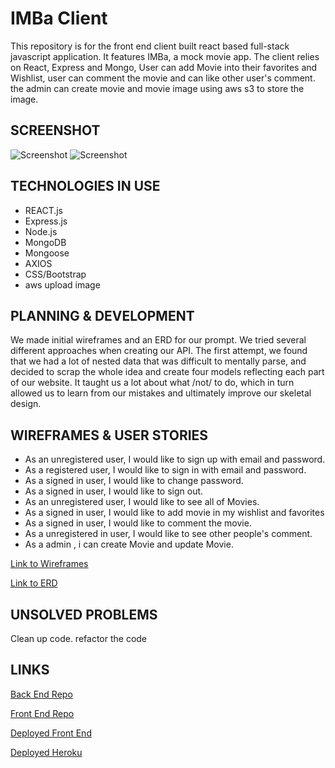 # IMBa Client

This repository is for the front end client built react based full-stack javascript application. It features IMBa, a mock movie app. The client relies on React, Express and Mongo, User can add Movie into their favorites and Wishlist, user can comment the movie and can like other user's comment. the admin can create movie and movie image using aws s3 to store the image.

## SCREENSHOT
![Screenshot](https://imgur.com/wGO0xSh)
![Screenshot](https://imgur.com/wHXFcge)

## TECHNOLOGIES IN USE

- REACT.js
- Express.js
- Node.js
- MongoDB
- Mongoose
- AXIOS
- CSS/Bootstrap
- aws upload image
## PLANNING & DEVELOPMENT

We made initial wireframes and an ERD for our prompt. We tried several different approaches when creating our API. The first attempt, we found that we had a lot of nested data that was difficult to mentally parse, and decided to scrap the whole idea and create four models reflecting each part of our website. It taught us a lot about what /not/ to do, which in turn allowed us to learn from our mistakes and ultimately improve our skeletal design.

## WIREFRAMES & USER STORIES

- As an unregistered user, I would like to sign up with email and password.
- As a registered user, I would like to sign in with email and password.
- As a signed in user, I would like to change password.
- As a signed in user, I would like to sign out.
- As an unregistered user, I would like to see all of Movies.
- As a signed in user, I would like to add movie in my wishlist and favorites
- As a signed in user, I would like to comment the movie.
- As a unregistered in user, I would like to see other people's comment.
- As a admin , i can create Movie and update Movie.

[Link to Wireframes](https://imgur.com/hqmz1jf)

[Link to ERD](https://imgur.com/Pbmfyq0)

## UNSOLVED PROBLEMS

Clean up code.
refactor the code

## LINKS
[Back End Repo](https://github.com/jason920207/movie-api)

[Front End Repo](https://github.com/jason920207/movie-react)

[Deployed Front End](https://jason920207.github.io/movie-react/)

[Deployed Heroku](https://evening-ocean-81784.herokuapp.com)

